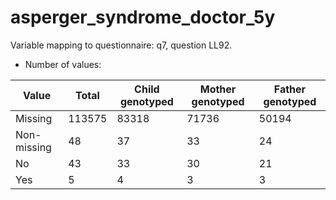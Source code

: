 # asperger_syndrome_doctor_5y
Variable mapping to questionnaire: q7, question LL92.
- Number of values:

| Value | Total | Child genotyped | Mother genotyped | Father genotyped |
| ----- | ----- | --------------- | ---------------- | ---------------- |
| Missing | 113575 | 83318 | 71736 | 50194 |
| Non-missing | 48 | 37 | 33 | 24 |
| No | 43 | 33 | 30 |21 |
| Yes | 5 | 4 | 3 |3 |



